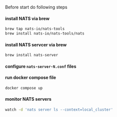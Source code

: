 Before start do following steps

#### install NATS via brew

```bash
brew tap nats-io/nats-tools
brew install nats-io/nats-tools/nats
```

#### install NATS servcer via brew

```bash
brew install nats-server
```

#### configure ```nats-server-N.conf``` files

#### run docker compose file

```bash
docker compose up
```

#### monitor NATS servers

```bash
watch -d 'nats server ls --context=local_cluster'
```
